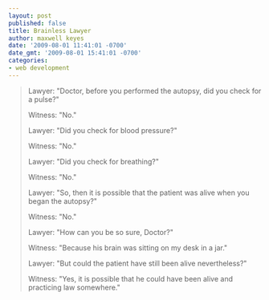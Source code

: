 ```yaml
---
layout: post
published: false
title: Brainless Lawyer
author: maxwell keyes
date: '2009-08-01 11:41:01 -0700'
date_gmt: '2009-08-01 15:41:01 -0700'
categories:
- web development
---
```


> Lawyer: "Doctor, before you performed the autopsy, did you check for a pulse?"
>
> Witness: "No."
>
> Lawyer: "Did you check for blood pressure?"
>
> Witness: "No."
>
> Lawyer: "Did you check for breathing?"
>
> Witness: "No."
>
> Lawyer: "So, then it is possible that the patient was alive when you began the autopsy?"
>
> Witness: "No."
>
> Lawyer: "How can you be so sure, Doctor?"
>
> Witness: "Because his brain was sitting on my desk in a jar."
>
> Lawyer: "But could the patient have still been alive nevertheless?"
>
> Witness: "Yes, it is possible that he could have been alive and practicing law somewhere."
